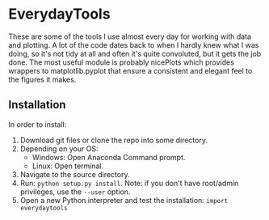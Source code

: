 # EverydayTools
These are some of the tools I use almost every day for working with data and plotting. A lot of the code dates back to when I hardly knew what I was doing, so it's not tidy at all and often it's quite convoluted, but it gets the job done. The most useful module is probably nicePlots which provides wrappers to matplotlib.pyplot that ensure a consistent and elegant feel to the figures it makes.

## Installation

In order to install:
1. Download git files or clone the repo into some directory.
2. Depending on your OS:
    - Windows: Open Anaconda Command prompt.
    - Linux: Open terminal.
3. Navigate to the source directory.
4. Run: ```python setup.py install```. Note: if you don't have root/admin privileges, use the ```--user``` option.
5. Open a new Python interpreter and test the installation:
    ```import everydaytools```
